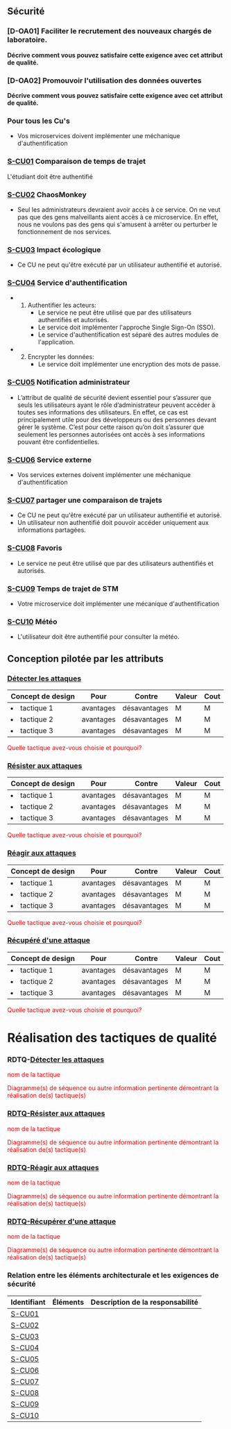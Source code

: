 ## Sécurité

### [D-OA01] Faciliter le recrutement des nouveaux chargés de laboratoire.
**Décrive comment vous pouvez satisfaire cette exigence avec cet attribut de qualité.**

### [D-OA02] Promouvoir l'utilisation des données ouvertes
**Décrive comment vous pouvez satisfaire cette exigence avec cet attribut de qualité.**


### Pour tous les Cu's
- Vos microservices doivent implémenter une méchanique d'authentification


### [S-CU01](#cu01) Comparaison de temps de trajet
L'étudiant doit être authentifié

### [S-CU02](#cu02) ChaosMonkey
- Seul les administrateurs devraient avoir accès à ce service.  On ne veut pas que des gens malveillants aient accès à ce microservice. En effet, nous ne voulons pas des gens qui s'amusent à arrêter ou perturber le fonctionnement de nos services.

### [S-CU03](#cu03) Impact écologique 
- Ce CU ne peut qu'être exécuté par un utilisateur authentifié et autorisé.

### [S-CU04](#cu04) Service d'authentification
- 1. Authentifier les acteurs: 
      - Le service ne peut être utilisé que par des utilisateurs authentifiés et autorisés.
      -  Le service doit implémenter l'approche Single Sign-On (SSO).
      - Le service d'authentification est séparé des autres modules de l'application.
- 2. Encrypter les données:
      -  Le service doit implémenter une encryption des mots de passe.

### [S-CU05](#cu05) Notification administrateur
- L’attribut de qualité de sécurité devient essentiel pour s’assurer que seuls les utilisateurs ayant le rôle d’administrateur peuvent accéder à toutes ses informations des utilisateurs. En effet, ce cas est principalement utile pour des développeurs ou des personnes devant gérer le système. C’est pour cette raison qu’on doit s’assurer que seulement les personnes autorisées ont accès à ses informations pouvant être confidentielles.

### [S-CU06](#cu06) Service externe
- Vos services externes doivent implémenter une méchanique d'authentification

### [S-CU07](#cu07) partager une comparaison de trajets
- Ce CU ne peut qu'être exécuté par un utilisateur authentifié et autorisé.
- Un utilisateur non authentifié doit pouvoir accéder uniquement aux informations partagées.

### [S-CU08](#cu08) Favoris
- Le service ne peut être utilisé que par des utilisateurs authentifiés et autorisés.

### [S-CU09](#cu09) Temps de trajet de STM
- Votre microservice doit implémenter une mécanique d'authentification
  
### [S-CU10](#cu10) Météo
- L'utilisateur doit être authentifié pour consulter la météo.

## Conception pilotée par les attributs

### [Détecter les attaques](#rdtq-détecter-les-attaques)
<div class="concept securite">

|Concept de design| Pour | Contre| Valeur | Cout|
|-----------------|------|-------|--------|-----|
| <li>tactique 1</li>|avantages| désavantages|M|M|
| <li>tactique 2</li>|avantages| désavantages|M|M|
| <li>tactique 3</li>|avantages| désavantages|M|M|
</div>
<span style="color:red">Quelle tactique avez-vous choisie et pourquoi?</span>

### [Résister aux attaques](#rdtq-résister-aux-attaques)
<div class="concept securite">

|Concept de design| Pour | Contre| Valeur | Cout|
|-----------------|------|-------|--------|-----|
| <li>tactique 1</li>|avantages| désavantages|M|M|
| <li>tactique 2</li>|avantages| désavantages|M|M|
| <li>tactique 3</li>|avantages| désavantages|M|M|
</div>
<span style="color:red">Quelle tactique avez-vous choisie et pourquoi?</span>


### [Réagir aux attaques](#rdtq-réagir-aux-attaques)
<div class="concept securite">

|Concept de design| Pour | Contre| Valeur | Cout|
|-----------------|------|-------|--------|-----|
| <li>tactique 1</li>|avantages| désavantages|M|M|
| <li>tactique 2</li>|avantages| désavantages|M|M|
| <li>tactique 3</li>|avantages| désavantages|M|M|
</div>
<span style="color:red">Quelle tactique avez-vous choisie et pourquoi?</span>

### [Récupéré d'une attaque](#rdtq-récupérer-dune-attaque)
<div class="concept securite">

|Concept de design| Pour | Contre| Valeur | Cout|
|-----------------|------|-------|--------|-----|
| <li>tactique 1</li>|avantages| désavantages|M|M|
| <li>tactique 2</li>|avantages| désavantages|M|M|
| <li>tactique 3</li>|avantages| désavantages|M|M|
</div>
<span style="color:red">Quelle tactique avez-vous choisie et pourquoi?</span>

# Réalisation des tactiques de qualité

### RDTQ-[Détecter les attaques](#détecter-les-attaques)
   <span style="color:red">nom de la tactique</span>
  
  <span style="color:red">Diagramme(s) de séquence ou autre information pertinente démontrant la réalisation de(s) tactique(s)</span>

### [RDTQ-Résister aux attaques](#résister-aux-attaques)
  <span style="color:red">nom de la tactique</span>
  
  <span style="color:red">Diagramme(s) de séquence ou autre information pertinente démontrant la réalisation de(s) tactique(s)</span>

### [RDTQ-Réagir aux attaques](#réagir-aux-attaques)
  <span style="color:red">nom de la tactique</span>
  
  <span style="color:red">Diagramme(s) de séquence ou autre information pertinente démontrant la réalisation de(s) tactique(s)</span>

### [RDTQ-Récupérer d'une attaque](#récupérer-dune-attaque)
  <span style="color:red">nom de la tactique</span>
  
  <span style="color:red">Diagramme(s) de séquence ou autre information pertinente démontrant la réalisation de(s) tactique(s)</span>

 
### Relation entre les éléments architecturale et les exigences de sécurité

|Identifiant|Éléments|Description de la responsabilité|
|-----------|--------|-------------------------------|
|[S-CU01](#s-cu01) | |
|[S-CU02](#s-cu02) | |
|[S-CU03](#s-cu03) | |
|[S-CU04](#s-cu04) | |
|[S-CU05](#s-cu05) | |
|[S-CU06](#s-cu06) | |
|[S-CU07](#s-cu07) | |
|[S-CU08](#s-cu08) | |
|[S-CU09](#s-cu09) | |
|[S-CU10](#s-cu10) | | 
